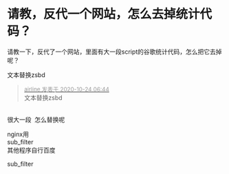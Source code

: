 # 请教，反代一个网站，怎么去掉统计代码？


请教一下，反代了一个网站，里面有大一段script的谷歌统计代码，怎么把它去掉呢？

文本替换<img src="static/image/smiley/yct/022.gif" smilieid="42" border="0" alt="" />zsbd

<div class="quote"><blockquote><font size="2"><a href="https://www.hostloc.com/forum.php?mod=redirect&amp;goto=findpost&amp;pid=9344206&amp;ptid=757835" target="_blank"><font color="#999999">airline 发表于 2020-10-24 06:44</font></a></font><br />
文本替换zsbd</blockquote></div><br />
很大一段&nbsp;&nbsp;怎么替换呢

nginx用<br />
sub_filter<br />
其他程序自行百度

sub_filter<img id="aimg_EGcK9" onclick="zoom(this, this.src, 0, 0, 0)" class="zoom" src="https://cdn.jsdelivr.net/gh/hishis/forum-master/public/images/patch.gif" onmouseover="img_onmouseoverfunc(this)" onload="thumbImg(this)" border="0" alt="" />
